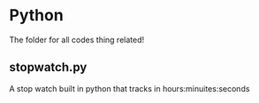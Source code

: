 # Python
The folder for all codes thing related!

## stopwatch.py
A stop watch built in python that tracks in hours:minuites:seconds
